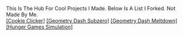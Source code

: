 This Is The Hub For Cool Projects I Made. Below Is A List I Forked. Not Made By Me.                                                                          
[[Cookie Clicker]](/cookieclicker)
[[Geometry Dash Subzero]](/Geometry-Dash-Subzero)
[[Geometry Dash Meltdown]](/Geometry-Dash-Meltdown)
[[Hunger Games Simulation]](/HungerGames)
